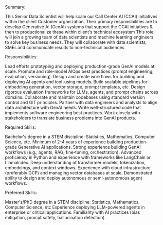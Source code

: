 Summary:

This Senior Data Scientist will help scale our Call Center AI (CCAI) initiatives within the client Customer organization. Their primary responsibilities are to develop Generative AI (GenAI) systems that support the CCAI initiatives & then to productionalize these within client's technical ecosystem This role will join a growing team of data scientists and machine learning engineers to solve key business needs. They will collaborate with data scientists, SMEs and communicate results to non-technical audiences.

Responsibilities:

Lead efforts prototyping and deploying production-grade GenAI models at scale.
Promote and role-model AIOps best practices (prompt engineering, evaluation, versioning).
Design and create workflows for building and deploying AI agents and tool-using models.
Build scalable pipelines for embedding generation, vector storage, prompt templates, etc.
Design rigorous evaluation frameworks for LLMs, agents, and prompt chains across domains.
Collaborate and maintain codebases using standard version control and GIT principles.
Partner with data engineers and analysts to align data architecture with GenAI needs.
Write well-structured code that implements software engineering best practices.
Work closely with stakeholders to translate business problems into GenAI products.

Required Skills:

Bachelor's degree in a STEM discipline: Statistics, Mathematics, Computer Science, etc.
Minimum of 2-4 years of experience building production-grade Generative AI applications.
Strong experience building GenAI workflows (e.g., agents, RAG, fine-tuning, orchestration).
Advanced proficiency in Python and experience with frameworks like LangChain or LlamaIndex.
Deep understanding of transformer models, tokenization, embeddings, and context windows.
Experience with cloud infrastructure (preferably GCP) and managing vector databases at scale.
Demonstrated ability to design and deploy autonomous or semi-autonomous agent workflows.

Preferred Skills:

Master's/PhD degree in a STEM discipline: Statistics, Mathematics, Computer Science, etc
Experience deploying LLM-powered agents in enterprise or critical applications.
Familiarity with AI practices (bias mitigation, prompt safety, hallucination detection).